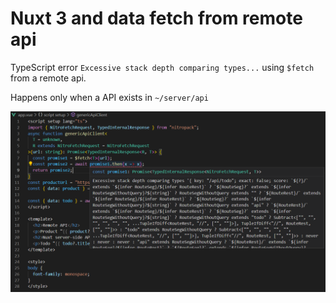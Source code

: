 # Nuxt 3 and data fetch from remote api

TypeScript error `Excessive stack depth comparing types...` using `$fetch` from a remote api.

Happens only when a API exists in `~/server/api`

![error message](/screenshot.png)
